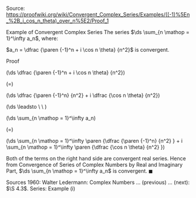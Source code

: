 # 

Source: https://proofwiki.org/wiki/Convergent_Complex_Series/Examples/((-1)%5En_%2B_i_cos_n_theta)_over_n%5E2/Proof_1

Example of Convergent Complex Series
The series $\ds \sum_{n \mathop = 1}^\infty a_n$, where:

$a_n = \dfrac {\paren {-1}^n + i \cos n \theta} {n^2}$
is convergent.


Proof













\(\ds \dfrac {\paren {-1}^n + i \cos n \theta} {n^2}\)

\(=\)







\(\ds \dfrac {\paren {-1}^n} {n^2} + i \dfrac {\cos n \theta} {n^2}\)














\(\ds \leadsto \ \ \)





\(\ds \sum_{n \mathop = 1}^\infty a_n\)

\(=\)







\(\ds \sum_{n \mathop = 1}^\infty \paren {\dfrac {\paren {-1}^n} {n^2} } + i \sum_{n \mathop = 1}^\infty \paren {\dfrac {\cos n \theta} {n^2} }\)









Both of the terms on the right hand side are convergent real series.
Hence from Convergence of Series of Complex Numbers by Real and Imaginary Part, $\ds \sum_{n \mathop = 1}^\infty a_n$ is convergent.
$\blacksquare$


Sources
1960: Walter Ledermann: Complex Numbers ... (previous) ... (next): $\S 4.3$. Series: Example $\text{(i)}$




